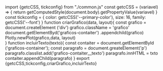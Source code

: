 import {getcCSS, tickconfig} from "./common.js"
const getcCSS = (variavel) => {
     return getComputedStyle(document.body).getPropertyValue(variavel)
}
const tickconfig = {
    color: getcCSS('--primary-color'),
    size: 16,
    family: getcCSS('--font')
}
function criarGrafico(data, layout){
    const grafico = document.createElement ('div')
    grafico.className = 'grafico'
    document.getElementByd('graficos-contaiter')
    .appendchild(grafico)
    Plotly.newPlot(grafico,data, layout)  
}
function incluirTexto(texto){
    const contaiter = document.getElementById
    ('graficos-container');
    const paragrafo = document.greateElement('p')
    paragrafo.classlist.add('grafico-contaiter__texto')
    paragrafo.innHTML = txto 
    contaiter.appendChild(paragrafo)
}
export {getcCSS,tickconfig,criarGrafico,incluirTexto}
